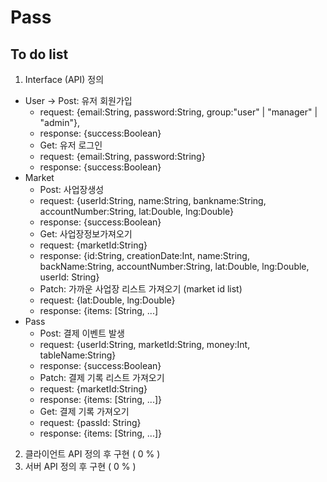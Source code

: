 # Pass
## To do list ##
1. Interface (API) 정의
  * User
    -> Post: 유저 회원가입
     * request: {email:String, password:String, group:"user" | "manager" | "admin"}, 
     * response: {success:Boolean}
    - Get: 유저 로그인
     + request: {email:String, password:String}
     + response: {success:Boolean}
  * Market
    - Post: 사업장생성
     + request: {userId:String, name:String, bankname:String, accountNumber:String, lat:Double, lng:Double}
     + response: {success:Boolean}
    - Get: 사업장정보가져오기
     + request: {marketId:String}
     + response: {id:String, creationDate:Int, name:String, backName:String, accountNumber:String, lat:Double, lng:Double, userId: String}
    - Patch: 가까운 사업장 리스트 가져오기 (market id list)
     + request: {lat:Double, lng:Double}
     + response: {items: [String, ...]
  * Pass
    - Post: 결제 이벤트 발생
     + request: {userId:String, marketId:String, money:Int, tableName:String}
     + response: {success:Boolean}
    - Patch: 결제 기록 리스트 가져오기
     + request: {marketId:String}
     + response: {items: [String, ...]}
    - Get: 결제 기록 가져오기
     + request: {passId: String}
     + response: {items: [String, ...]}
2. 클라이언트 API 정의 후 구현 ( 0 % )
3. 서버 API 정의 후 구현 ( 0 % )
